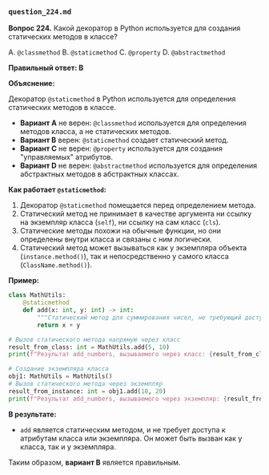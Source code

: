 ### `question_224.md`

**Вопрос 224.** Какой декоратор в Python используется для создания статических методов в классе?

A.  `@classmethod`
B.  `@staticmethod`
C.  `@property`
D. `@abstractmethod`

**Правильный ответ: B**

**Объяснение:**

Декоратор `@staticmethod` в Python используется для определения статических методов в классе.

*   **Вариант A** не верен:  `@classmethod` используется для определения методов класса, а не статических методов.
*   **Вариант B** верен: `@staticmethod` создает статический метод.
*   **Вариант C** не верен: `@property` используется для создания "управляемых" атрибутов.
*   **Вариант D** не верен: `@abstractmethod` используется для определения абстрактных методов в абстрактных классах.

**Как работает `@staticmethod`:**

1.  Декоратор `@staticmethod` помещается перед определением метода.
2.  Статический метод не принимает в качестве аргумента ни ссылку на экземпляр класса (`self`), ни ссылку на сам класс (`cls`).
3.  Статические методы похожи на обычные функции, но они определены внутри класса и связаны с ним логически.
4. Статический метод может вызываться как у экземпляра объекта (`instance.method()`), так и непосредственно у самого класса (`ClassName.method()`).

**Пример:**

```python
class MathUtils:
    @staticmethod
    def add(x: int, y: int) -> int:
        """Статический метод для суммирования чисел, не требующий доступа к атрибутам класса или экземпляра."""
        return x + y

# Вызов статического метода напрямую через класс
result_from_class: int = MathUtils.add(5, 10)
print(f"Результат add_numbers, вызываемого через класс: {result_from_class}")

# Создание экземпляра класса
obj1: MathUtils = MathUtils()
# Вызов статического метода через экземпляр
result_from_instance: int = obj1.add(10, 20)
print(f"Результат add_numbers, вызываемого через экземпляр: {result_from_instance}")
```

**В результате:**
* `add` является статическим методом, и не требует доступа к атрибутам класса или экземпляра. Он может быть вызван как у класса, так и у экземпляра.

Таким образом, **вариант B** является правильным.

